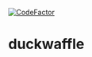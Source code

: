 [![CodeFactor](https://www.codefactor.io/repository/github/rubbinduck/duckwaffle/badge)](https://www.codefactor.io/repository/github/rubbinduck/duckwaffle)
# duckwaffle
